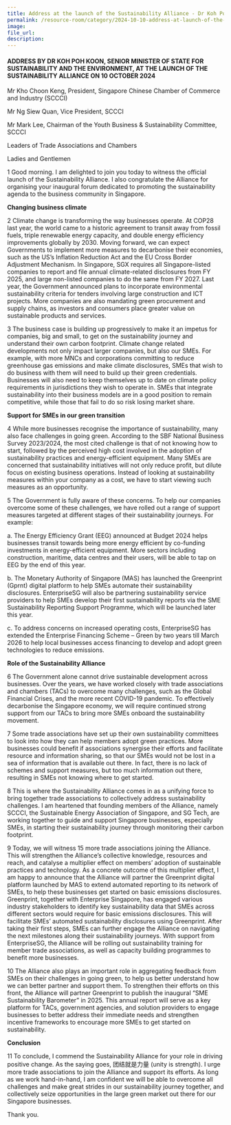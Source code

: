 ```yaml
---
title: Address at the launch of the Sustainability Alliance - Dr Koh Poh Koon
permalink: /resource-room/category/2024-10-10-address-at-launch-of-the-sustainability-alliance/
image:
file_url:
description:
---
```


#### ADDRESS BY DR KOH POH KOON, SENIOR MINISTER OF STATE FOR SUSTAINABILITY AND THE ENVIRONMENT, AT THE LAUNCH OF THE SUSTAINABILITY ALLIANCE ON 10 OCTOBER 2024

Mr Kho Choon Keng, President, Singapore Chinese Chamber of Commerce and Industry (SCCCI)   

Mr Ng Siew Quan, Vice President, SCCCI   

Mr Mark Lee, Chairman of the Youth Business & Sustainability Committee, SCCCI   
 
Leaders of Trade Associations and Chambers   

Ladies and Gentlemen   
 
1 Good morning. I am delighted to join you today to witness the official launch of the Sustainability Alliance. I also congratulate the Alliance for organising your inaugural forum dedicated to promoting the sustainability agenda to the business community in Singapore.    

**Changing business climate**

2	Climate change is transforming the way businesses operate. At COP28 last year, the world came to a historic agreement to transit away from fossil fuels, triple renewable energy capacity, and double energy efficiency improvements globally by 2030. Moving forward, we can expect Governments to implement more measures to decarbonise their economies, such as the US’s Inflation Reduction Act and the EU Cross Border Adjustment Mechanism. In Singapore, SGX requires all Singapore-listed companies to report and file annual climate-related disclosures from FY 2025, and large non-listed companies to do the same from FY 2027. Last year, the Government announced plans to incorporate environmental sustainability criteria for tenders involving large construction and ICT projects. More companies are also mandating green procurement and supply chains, as investors and consumers place greater value on sustainable products and services.    

3	The business case is building up progressively to make it an impetus for companies, big and small, to get on the sustainability journey and understand their own carbon footprint. Climate change related developments not only impact larger companies, but also our SMEs. For example, with more MNCs and corporations committing to reduce greenhouse gas emissions and make climate disclosures, SMEs that wish to do business with them will need to build up their green credentials. Businesses will also need to keep themselves up to date on climate policy requirements in jurisdictions they wish to operate in. SMEs that integrate sustainability into their business models are in a good position to remain competitive, while those that fail to do so risk losing market share.    

**Support for SMEs in our green transition**

4	While more businesses recognise the importance of sustainability, many also face challenges in going green. According to the SBF National Business Survey 2023/2024, the most cited challenge is that of not knowing how to start, followed by the perceived high cost involved in the adoption of sustainability practices and energy-efficient equipment. Many SMEs are concerned that sustainability initiatives will not only reduce profit, but dilute focus on existing business operations. Instead of looking at sustainability measures within your company as a cost, we have to start viewing such measures as an opportunity.   

5	The Government is fully aware of these concerns. To help our companies overcome some of these challenges, we have rolled out a range of support measures targeted at different stages of their sustainability journeys. For example:    

a.	The Energy Efficiency Grant (EEG) announced at Budget 2024 helps businesses transit towards being more energy efficient by co-funding investments in energy-efficient equipment. More sectors including construction, maritime, data centres and their users, will be able to tap on EEG by the end of this year.   

b.	The Monetary Authority of Singapore (MAS) has launched the Greenprint (Gprnt) digital platform to help SMEs automate their sustainability disclosures. EnterpriseSG will also be partnering sustainability service providers to help SMEs develop their first sustainability reports via the SME Sustainability Reporting Support Programme, which will be launched later this year.   

c.	To address concerns on increased operating costs, EnterpriseSG has extended the Enterprise Financing Scheme – Green by two years till March 2026 to help local businesses access financing to develop and adopt green technologies to reduce emissions.    

**Role of the Sustainability Alliance**

6	The Government alone cannot drive sustainable development across businesses. Over the years, we have worked closely with trade associations and chambers (TACs) to overcome many challenges, such as the Global Financial Crises, and the more recent COVID-19 pandemic. To effectively decarbonise the Singapore economy, we will require continued strong support from our TACs to bring more SMEs onboard the sustainability movement.   

7	Some trade associations have set up their own sustainability committees to look into how they can help members adopt green practices. More businesses could benefit if associations synergise their efforts and facilitate resource and information sharing, so that our SMEs would not be lost in a sea of information that is available out there. In fact, there is no lack of schemes and support measures, but too much information out there, resulting in SMEs not knowing where to get started.    

8	This is where the Sustainability Alliance comes in as a unifying force to bring together trade associations to collectively address sustainability challenges. I am heartened that founding members of the Alliance, namely SCCCI, the Sustainable Energy Association of Singapore, and SG Tech, are working together to guide and support Singapore businesses, especially SMEs, in starting their sustainability journey through monitoring their carbon footprint.    

9	Today, we will witness 15 more trade associations joining the Alliance. This will strengthen the Alliance’s collective knowledge, resources and reach, and catalyse a multiplier effect on members’ adoption of sustainable practices and technology. As a concrete outcome of this multiplier effect, I am happy to announce that the Alliance will partner the Greenprint digital platform launched by MAS to extend automated reporting to its network of SMEs, to help these businesses get started on basic emissions disclosures. Greenprint, together with Enterprise Singapore, has engaged various industry stakeholders to identify key sustainability data that SMEs across different sectors would require for basic emissions disclosures. This will facilitate SMEs’ automated sustainability disclosures using Greenprint. After taking their first steps, SMEs can further engage the Alliance on navigating the next milestones along their sustainability journeys. With support from EnterpriseSG, the Alliance will be rolling out sustainability training for member trade associations, as well as capacity building programmes to benefit more businesses.   

10	The Alliance also plays an important role in aggregating feedback from SMEs on their challenges in going green, to help us better understand how we can better partner and support them. To strengthen their efforts on this front, the Alliance will partner Greenprint to publish the inaugural “SME Sustainability Barometer” in 2025. This annual report will serve as a key platform for TACs, government agencies, and solution providers to engage businesses to better address their immediate needs and strengthen incentive frameworks to encourage more SMEs to get started on sustainability.    

**Conclusion**

11	To conclude, I commend the Sustainability Alliance for your role in driving positive change. As the saying goes, 团结就是力量 (unity is strength). I urge more trade associations to join the Alliance and support its efforts. As long as we work hand-in-hand, I am confident we will be able to overcome all challenges and make great strides in our sustainability journey together, and collectively seize opportunities in the large green market out there for our Singapore businesses.   

Thank you.   

